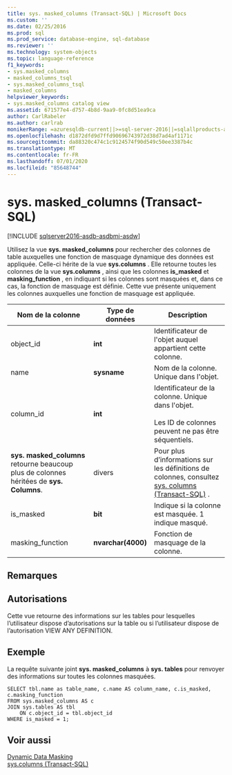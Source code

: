 ```yaml
---
title: sys. masked_columns (Transact-SQL) | Microsoft Docs
ms.custom: ''
ms.date: 02/25/2016
ms.prod: sql
ms.prod_service: database-engine, sql-database
ms.reviewer: ''
ms.technology: system-objects
ms.topic: language-reference
f1_keywords:
- sys.masked_columns
- masked_columns_tsql
- sys.masked_columns_tsql
- masked_columns
helpviewer_keywords:
- sys.masked_columns catalog view
ms.assetid: 671577e4-d757-4b8d-9aa9-0fc8d51ea9ca
author: CarlRabeler
ms.author: carlrab
monikerRange: =azuresqldb-current||>=sql-server-2016||=sqlallproducts-allversions||>=sql-server-linux-2017||=azuresqldb-mi-current
ms.openlocfilehash: d1872dfd9d7ffd90696743972d38d7ad4af1171c
ms.sourcegitcommit: da88320c474c1c9124574f90d549c50ee3387b4c
ms.translationtype: MT
ms.contentlocale: fr-FR
ms.lasthandoff: 07/01/2020
ms.locfileid: "85648744"
---
```

# <a name="sysmasked_columns-transact-sql"></a>sys. masked_columns (Transact-SQL)
[!INCLUDE [sqlserver2016-asdb-asdbmi-asdw](../../includes/applies-to-version/sqlserver2016-asdb-asdbmi-asdw.md)]

  Utilisez la vue **sys. masked_columns** pour rechercher des colonnes de table auxquelles une fonction de masquage dynamique des données est appliquée. Celle-ci hérite de la vue **sys.columns** . Elle retourne toutes les colonnes de la vue **sys.columns** , ainsi que les colonnes **is_masked** et **masking_function** , en indiquant si les colonnes sont masquées et, dans ce cas, la fonction de masquage est définie. Cette vue présente uniquement les colonnes auxquelles une fonction de masquage est appliquée.  
  
|Nom de la colonne|Type de données|Description|  
|-----------------|---------------|-----------------|  
|object_id|**int**|Identificateur de l'objet auquel appartient cette colonne.|  
|name|**sysname**|Nom de la colonne. Unique dans l'objet.|  
|column_id|**int**|Identificateur de la colonne. Unique dans l'objet.<br /><br /> Les ID de colonnes peuvent ne pas être séquentiels.|  
|**sys. masked_columns** retourne beaucoup plus de colonnes héritées de **sys. Columns**.|divers|Pour plus d’informations sur les définitions de colonnes, consultez [sys. columns &#40;Transact-SQL&#41;](../../relational-databases/system-catalog-views/sys-columns-transact-sql.md) .|  
|is_masked|**bit**|Indique si la colonne est masquée. 1 indique masqué.|  
|masking_function|**nvarchar(4000)**|Fonction de masquage de la colonne.|  
  
## <a name="remarks"></a>Remarques  
  
## <a name="permissions"></a>Autorisations  
 Cette vue retourne des informations sur les tables pour lesquelles l’utilisateur dispose d’autorisations sur la table ou si l’utilisateur dispose de l’autorisation VIEW ANY DEFINITION.  
  
## <a name="example"></a>Exemple  
 La requête suivante joint **sys. masked_columns** à **sys. tables** pour renvoyer des informations sur toutes les colonnes masquées.  
  
```  
SELECT tbl.name as table_name, c.name AS column_name, c.is_masked, c.masking_function  
FROM sys.masked_columns AS c  
JOIN sys.tables AS tbl   
    ON c.object_id = tbl.object_id  
WHERE is_masked = 1;  
```  
  
## <a name="see-also"></a>Voir aussi  
 [Dynamic Data Masking](../../relational-databases/security/dynamic-data-masking.md)   
 [sys.columns &#40;Transact-SQL&#41;](../../relational-databases/system-catalog-views/sys-columns-transact-sql.md)  
  
  
